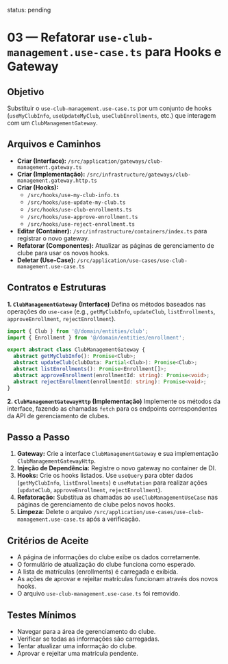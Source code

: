 status: pending

# 03 — Refatorar `use-club-management.use-case.ts` para Hooks e Gateway

## Objetivo
Substituir o `use-club-management.use-case.ts` por um conjunto de hooks (`useMyClubInfo`, `useUpdateMyClub`, `useClubEnrollments`, etc.) que interagem com um `ClubManagementGateway`.

## Arquivos e Caminhos

- **Criar (Interface):** `/src/application/gateways/club-management.gateway.ts`
- **Criar (Implementação):** `/src/infrastructure/gateways/club-management.gateway.http.ts`
- **Criar (Hooks):**
    - `/src/hooks/use-my-club-info.ts`
    - `/src/hooks/use-update-my-club.ts`
    - `/src/hooks/use-club-enrollments.ts`
    - `/src/hooks/use-approve-enrollment.ts`
    - `/src/hooks/use-reject-enrollment.ts`
- **Editar (Container):** `/src/infrastructure/containers/index.ts` para registrar o novo gateway.
- **Refatorar (Componentes):** Atualizar as páginas de gerenciamento de clube para usar os novos hooks.
- **Deletar (Use-Case):** `/src/application/use-cases/use-club-management.use-case.ts`

## Contratos e Estruturas

**1. `ClubManagementGateway` (Interface)**
Defina os métodos baseados nas operações do `use-case` (e.g., `getMyClubInfo`, `updateClub`, `listEnrollments`, `approveEnrollment`, `rejectEnrollment`).

```typescript
import { Club } from '@/domain/entities/club';
import { Enrollment } from '@/domain/entities/enrollment';

export abstract class ClubManagementGateway {
  abstract getMyClubInfo(): Promise<Club>;
  abstract updateClub(clubData: Partial<Club>): Promise<Club>;
  abstract listEnrollments(): Promise<Enrollment[]>;
  abstract approveEnrollment(enrollmentId: string): Promise<void>;
  abstract rejectEnrollment(enrollmentId: string): Promise<void>;
}
```

**2. `ClubManagementGatewayHttp` (Implementação)**
Implemente os métodos da interface, fazendo as chamadas `fetch` para os endpoints correspondentes da API de gerenciamento de clubes.

## Passo a Passo

1.  **Gateway:** Crie a interface `ClubManagementGateway` e sua implementação `ClubManagementGatewayHttp`.
2.  **Injeção de Dependência:** Registre o novo gateway no container de DI.
3.  **Hooks:** Crie os hooks listados. Use `useQuery` para obter dados (`getMyClubInfo`, `listEnrollments`) e `useMutation` para realizar ações (`updateClub`, `approveEnrollment`, `rejectEnrollment`).
4.  **Refatoração:** Substitua as chamadas ao `useClubManagementUseCase` nas páginas de gerenciamento de clube pelos novos hooks.
5.  **Limpeza:** Delete o arquivo `/src/application/use-cases/use-club-management.use-case.ts` após a verificação.

## Critérios de Aceite

- A página de informações do clube exibe os dados corretamente.
- O formulário de atualização do clube funciona como esperado.
- A lista de matrículas (enrollments) é carregada e exibida.
- As ações de aprovar e rejeitar matrículas funcionam através dos novos hooks.
- O arquivo `use-club-management.use-case.ts` foi removido.

## Testes Mínimos

- Navegar para a área de gerenciamento do clube.
- Verificar se todas as informações são carregadas.
- Tentar atualizar uma informação do clube.
- Aprovar e rejeitar uma matrícula pendente.
